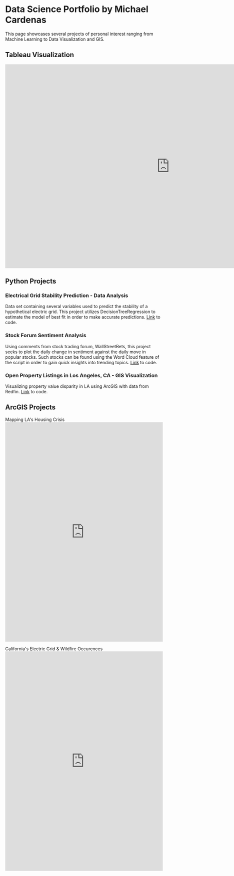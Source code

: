 # Data Science Portfolio by Michael Cardenas

This page showcases several projects of personal interest ranging from Machine Learning to Data Visualization and GIS. 

## Tableau Visualization

<embed src="https://public.tableau.com/views/NetflixData2019_16459958695610/Dashboard1?:display_count=y&:origin=viz_share_link&:showVizHome=no" width="1050px" height="650px"/>


## Python Projects

### Electrical Grid Stability Prediction - Data Analysis

Data set containing several variables used to predict the stability of a hypothetical electric grid. This project utilizes DecisionTreeRegression to estimate the model of best fit in order to make accurate predictions. [Link](https://github.com/MichaelC-DS/Data-Analysis) to code. 

### Stock Forum Sentiment Analysis

Using comments from stock trading forum, WallStreetBets, this project seeks to plot the daily change in sentiment against the daily move in popular stocks. Such stocks can be found using the Word Cloud feature of the script in order to gain quick insights into trending topics. [Link](https://github.com/MichaelC-DS/Sentiment-Analysis) to code.

### Open Property Listings in Los Angeles, CA - GIS Visualization

Visualizing property value disparity in LA using ArcGIS with data from Redfin. [Link](https://github.com/MichaelC-DS/GIS-Data-Visualization) to code.


## ArcGIS Projects

Mapping LA's Housing Crisis
<embed src="https://MichaelC-DS.github.io/Final Project v2.pdf" width="100%" height="700px"/>


California's Electric Grid & Wildfire Occurences
<embed src="https://MichaelC-DS.github.io/Grid-Wildfire Map.pdf" width="100%" height="700px"/>

